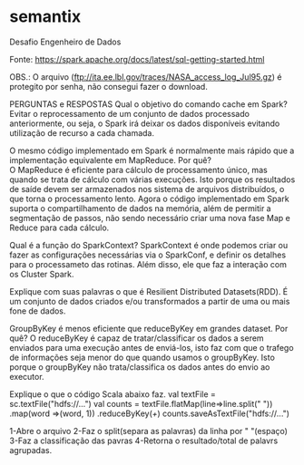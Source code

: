 # semantix
Desafio Engenheiro de Dados

Fonte: https://spark.apache.org/docs/latest/sql-getting-started.html

OBS.: O arquivo (ftp://ita.ee.lbl.gov/traces/NASA_access_log_Jul95.gz) é protegito por senha, não consegui fazer o download.

PERGUNTAS e RESPOSTAS
Qual o objetivo do comando cache em Spark?<br>
Evitar o reprocessamento de um conjunto de dados processado anteriormente, ou seja, o Spark irá deixar os dados disponíveis evitando utilização de recurso a cada chamada.

O mesmo código implementado em Spark é normalmente mais rápido que a implementação equivalente em MapReduce. Por quê?<br>
O MapReduce é eficiente para cálculo de processamento único, mas quando se trata de cálculo com várias execuções. Isto porque os resultados de saíde devem ser armazenados nos sistema de arquivos distribuídos, o que torna o processamento lento. Agora o código implementado em Spark suporta o compartilhamento de dados na memória, além de permitir a segmentação de passos, não sendo necessário criar uma nova fase Map e Reduce para cada cálculo.

Qual é a função do SparkContext?
SparkContext é onde podemos criar ou fazer as configurações necessárias via o SparkConf, e definir os detalhes para o processameto das rotinas. Além disso, ele que faz a interação com os Cluster Spark.

Explique com suas palavras o que é Resilient Distributed Datasets(RDD).
É um conjunto de dados criados e/ou transformados a partir de uma ou mais fone de dados.

GroupByKey é menos eficiente que reduceByKey em grandes dataset. Por quê?
O reduceByKey é capaz de tratar/classificar os dados a serem enviados para uma execução antes de enviá-los, isto faz com que o trafego de informações seja menor do que quando usamos o groupByKey. Isto porque o groupByKey não trata/classifica os dados antes do envio ao executor.


Explique o que o código Scala abaixo faz.
val textFile = sc.textFile("hdfs://...")
val counts = textFile.flatMap(line=>line.split(" "))
.map(word =>(word, 1))
.reduceByKey(_+_)
counts.saveAsTextFile("hdfs://...")

1-Abre o arquivo
2-Faz o split(separa as palavras) da linha por " "(espaço)
3-Faz a classificação das pavras
4-Retorna o resultado/total de palavrs agrupadas.
